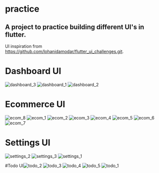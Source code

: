 # practice

## A project to practice building different UI's in flutter.

UI inspiration from https://github.com/lohanidamodar/flutter_ui_challenges.git.

# Dashboard UI

![dashboard_3](https://user-images.githubusercontent.com/56845350/182127629-12d6cdec-b73e-4b10-8ae1-d90ac552b830.jpg) ![dashboard_1](https://user-images.githubusercontent.com/56845350/182127641-524a0912-da27-462c-9660-81e978b470ed.jpg) ![dashboard_2](https://user-images.githubusercontent.com/56845350/182127644-c9697c5d-4548-4d45-a912-ed872b08d213.jpg)

# Ecommerce UI

![ecom_8](https://user-images.githubusercontent.com/56845350/182127739-7077a5f4-9375-435f-b585-b51205df3ca2.jpg)
![ecom_1](https://user-images.githubusercontent.com/56845350/182127745-9b59121b-6039-4157-8a49-caea18a0b8da.jpg)
![ecom_2](https://user-images.githubusercontent.com/56845350/182127747-f7353e0a-69e1-4eca-a41b-401c3f06839b.jpg)
![ecom_3](https://user-images.githubusercontent.com/56845350/182127750-50ca0ed4-2ddb-462d-8d34-42e2e2d36ec2.jpg)
![ecom_4](https://user-images.githubusercontent.com/56845350/182127751-56208125-9d16-46fe-8078-10b3b5d2d381.jpg)
![ecom_5](https://user-images.githubusercontent.com/56845350/182127754-942ec3fa-2164-4def-8afc-e64a84ebf5b7.jpg)
![ecom_6](https://user-images.githubusercontent.com/56845350/182127758-5266b070-8eeb-4bc4-956e-5b84bc280e09.jpg)
![ecom_7](https://user-images.githubusercontent.com/56845350/182127759-c4820ec2-7552-4fd0-8c32-41aac4dc6264.jpg)

# Settings UI
![settings_2](https://user-images.githubusercontent.com/56845350/182127839-dbb18d16-60f6-4675-90c2-257c062aee14.jpg)
![settings_3](https://user-images.githubusercontent.com/56845350/182127851-f13735ba-8309-48b7-8c60-fb2ff4d5b0e6.jpg)
![settings_1](https://user-images.githubusercontent.com/56845350/182127854-90e3bed9-9a22-471d-aaad-492f8a5dbf25.jpg)

#Todo UI![todo_2](https://user-images.githubusercontent.com/56845350/182168784-16f78d70-98e6-4f4a-a875-24d389be239b.jpg)
![todo_3](https://user-images.githubusercontent.com/56845350/182168796-ac36135d-529e-4179-b51e-c3c6dfe50200.jpg)
![todo_4](https://user-images.githubusercontent.com/56845350/182168797-dd70555c-5422-47a5-8896-c6fc9b380e8a.jpg)
![todo_5](https://user-images.githubusercontent.com/56845350/182168799-bc6d1334-729f-4566-9c4f-c2e1dbd694a0.jpg)
![todo_1](https://user-images.githubusercontent.com/56845350/182168801-6a22ac86-9ace-49c3-abbd-2d1081c5bcf1.jpg)

